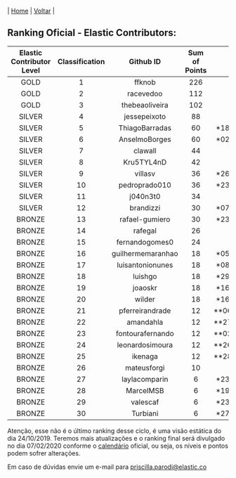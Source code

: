 | [Home](https://elastic.github.io/Elastic-Contributor-Program/) | [Voltar](https://elastic.github.io/Elastic-Contributor-Program/brazil) |

## Ranking Oficial - Elastic Contributors: ###

| Elastic Contributor Level |	Classification | Github ID |	Sum of Points	| Tie1 |
| :---:| :---: | :---: | :---: | :---:| 
| GOLD	| 1	| ffknob	| 226	|
| GOLD	| 2	| racevedoo	| 112	| 			
| GOLD	| 3	| thebeaoliveira	| 102	|			
| SILVER	| 4	| jessepeixoto	| 88	|			
| SILVER	| 5	| ThiagoBarradas	| 60	| *18/07/2019 |		
| SILVER	| 6	| AnselmoBorges	| 60	| *02/10/2019 |				
| SILVER	| 7	| clawall	| 44	|				
| SILVER	| 8	| Kru5TYL4nD	| 42	|
| SILVER	| 9	| villasv	| 36	|	*26/09/2019	|		
| SILVER	| 10	| pedroprado010	| 36	|	*23/10/2019	|		
| SILVER	| 11	| j040n3t0	| 34	|	
| SILVER	| 12	| brandizzi	| 30	| *07/07/2019 |			
| BRONZE	| 13	| rafael-gumiero	| 30	| *23/09/2019 |		
| BRONZE	| 14	| rafegal	| 26	| 		
| BRONZE	| 15	| fernandogomes0	| 24	| 	
| BRONZE	| 16	| guilhermemaranhao	| 18	| *05/06/2019 |		
| BRONZE	| 17	| luisantonionunes	| 18	| *08/07/2019 |	
| BRONZE	| 18	| luishgo	| 18	| *29/07/2019 |		
| BRONZE	| 19	| joaoskr	| 18	| *16/09/2019	|		
| BRONZE	| 20	| wilder	| 18	|	*16/10/2019	|	
| BRONZE	| 21	| pferreirandrade	| 12	| **06/08/2019	|
| BRONZE	| 22	| amandahla	| 12	| **27/08/2019	|	
| BRONZE	| 23	| fontourafernando	| 12	| **02/09/2019 |	
| BRONZE	| 24	| leonardosimoura	| 12	|	**26/09/2019 |
| BRONZE	| 25	| ikenaga	| 12	|	**28/09/2019 |
| BRONZE	| 26	| mateusforgi	| 10	|		
| BRONZE	| 27	| laylacomparin	| 6	| *23/05/2019 |			
| BRONZE	| 28	| MarcelMSB	| 6	| *19/07/2019	|		
| BRONZE	| 29	| valescaf	| 6	| *23/09/2019 |
| BRONZE	| 30	| Turbiani	| 6	| *27/09/2019	|

Atenção, esse não é o último ranking desse ciclo, é uma visão estática do dia 24/10/2019. Teremos mais atualizações e o ranking final será divulgado no dia 07/02/2020 conforme o [calendário](https://elastic.github.io/Elastic-Contributor-Program/datas-prazos) oficial, ou seja, os níveis e pontos podem sofrer alterações.

Em caso de dúvidas envie um e-mail para priscilla.parodi@elastic.co

